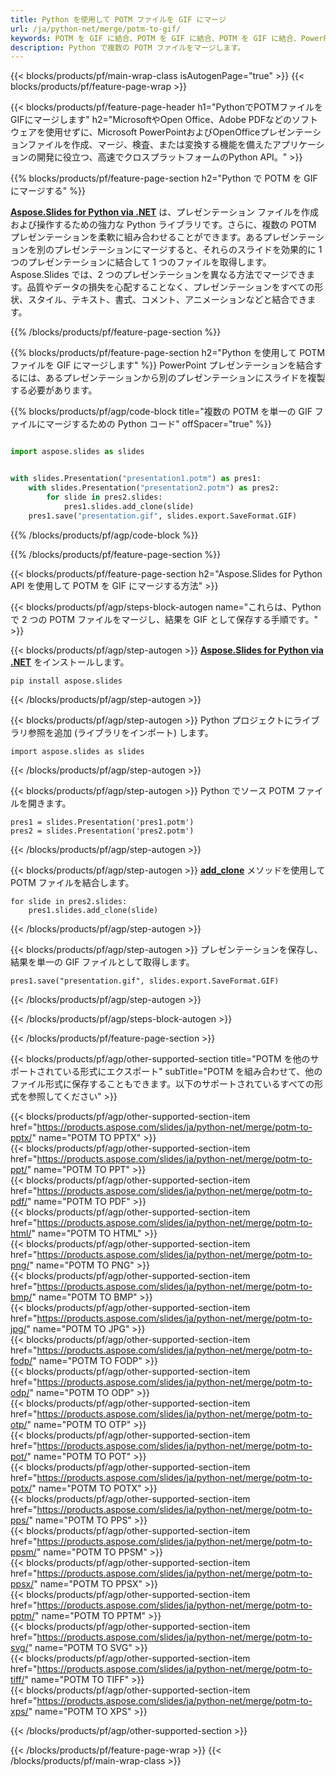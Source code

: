 ```yaml
---
title: Python を使用して POTM ファイルを GIF にマージ
url: /ja/python-net/merge/potm-to-gif/
keywords: POTM を GIF に結合、POTM を GIF に結合、POTM を GIF に結合、PowerPoint、プレゼンテーション、GIF、Python、Aspose
description: Python で複数の POTM ファイルをマージします。
---
```


{{< blocks/products/pf/main-wrap-class isAutogenPage="true" >}}
{{< blocks/products/pf/feature-page-wrap >}}

{{< blocks/products/pf/feature-page-header h1="PythonでPOTMファイルをGIFにマージします" h2="MicrosoftやOpen Office、Adobe PDFなどのソフトウェアを使用せずに、Microsoft PowerPointおよびOpenOfficeプレゼンテーションファイルを作成、マージ、検査、または変換する機能を備えたアプリケーションの開発に役立つ、高速でクロスプラットフォームのPython API。" >}}

{{% blocks/products/pf/feature-page-section h2="Python で POTM を GIF にマージする" %}}

[**Aspose.Slides for Python via .NET**](https://products.aspose.com/slides/ja/python-net/) は、プレゼンテーション ファイルを作成および操作するための強力な Python ライブラリです。さらに、複数の POTM プレゼンテーションを柔軟に組み合わせることができます。あるプレゼンテーションを別のプレゼンテーションにマージすると、それらのスライドを効果的に 1 つのプレゼンテーションに結合して 1 つのファイルを取得します。 Aspose.Slides では、2 つのプレゼンテーションを異なる方法でマージできます。品質やデータの損失を心配することなく、プレゼンテーションをすべての形状、スタイル、テキスト、書式、コメント、アニメーションなどと結合できます。

{{% /blocks/products/pf/feature-page-section %}}

{{% blocks/products/pf/feature-page-section  h2="Python を使用して POTM ファイルを GIF にマージします" %}}
PowerPoint プレゼンテーションを結合するには、あるプレゼンテーションから別のプレゼンテーションにスライドを複製する必要があります。

{{% blocks/products/pf/agp/code-block title="複数の POTM を単一の GIF ファイルにマージするための Python コード" offSpacer="true" %}}

```python

import aspose.slides as slides


with slides.Presentation("presentation1.potm") as pres1:
    with slides.Presentation("presentation2.potm") as pres2:
        for slide in pres2.slides:
            pres1.slides.add_clone(slide)
    pres1.save("presentation.gif", slides.export.SaveFormat.GIF)
```


{{% /blocks/products/pf/agp/code-block %}}

{{% /blocks/products/pf/feature-page-section %}}

{{< blocks/products/pf/feature-page-section  h2="Aspose.Slides for Python API を使用して POTM を GIF にマージする方法" >}}

{{< blocks/products/pf/agp/steps-block-autogen name="これらは、Python で 2 つの POTM ファイルをマージし、結果を GIF として保存する手順です。" >}}

{{< blocks/products/pf/agp/step-autogen >}}
[**Aspose.Slides for Python via .NET**](https://products.aspose.com/slides/ja/python-net/) をインストールします。
```
pip install aspose.slides
```
{{< /blocks/products/pf/agp/step-autogen >}}

{{< blocks/products/pf/agp/step-autogen >}}
Python プロジェクトにライブラリ参照を追加 (ライブラリをインポート) します。
```
import aspose.slides as slides
```
{{< /blocks/products/pf/agp/step-autogen >}}

{{< blocks/products/pf/agp/step-autogen >}}
Python でソース POTM ファイルを開きます。
```
pres1 = slides.Presentation('pres1.potm')
pres2 = slides.Presentation('pres2.potm')
```
{{< /blocks/products/pf/agp/step-autogen >}}

{{< blocks/products/pf/agp/step-autogen >}}
[**add_clone**](https://reference.aspose.com/slides/python-net/aspose.slides/islidecollection/#methods) メソッドを使用して POTM ファイルを結合します。
```
for slide in pres2.slides:
    pres1.slides.add_clone(slide)
```
{{< /blocks/products/pf/agp/step-autogen >}}

{{< blocks/products/pf/agp/step-autogen >}}
プレゼンテーションを保存し、結果を単一の GIF ファイルとして取得します。
```
pres1.save("presentation.gif", slides.export.SaveFormat.GIF)
```

{{< /blocks/products/pf/agp/step-autogen >}}

{{< /blocks/products/pf/agp/steps-block-autogen >}}

{{< /blocks/products/pf/feature-page-section >}}

{{< blocks/products/pf/agp/other-supported-section title="POTM を他のサポートされている形式にエクスポート" subTitle="POTM を組み合わせて、他のファイル形式に保存することもできます。以下のサポートされているすべての形式を参照してください" >}}

{{< blocks/products/pf/agp/other-supported-section-item href="https://products.aspose.com/slides/ja/python-net/merge/potm-to-pptx/" name="POTM TO PPTX" >}}  
{{< blocks/products/pf/agp/other-supported-section-item href="https://products.aspose.com/slides/ja/python-net/merge/potm-to-ppt/" name="POTM TO PPT" >}}  
{{< blocks/products/pf/agp/other-supported-section-item href="https://products.aspose.com/slides/ja/python-net/merge/potm-to-pdf/" name="POTM TO PDF" >}}  
{{< blocks/products/pf/agp/other-supported-section-item href="https://products.aspose.com/slides/ja/python-net/merge/potm-to-html/" name="POTM TO HTML" >}}  
{{< blocks/products/pf/agp/other-supported-section-item href="https://products.aspose.com/slides/ja/python-net/merge/potm-to-png/" name="POTM TO PNG" >}}  
{{< blocks/products/pf/agp/other-supported-section-item href="https://products.aspose.com/slides/ja/python-net/merge/potm-to-bmp/" name="POTM TO BMP" >}}  
{{< blocks/products/pf/agp/other-supported-section-item href="https://products.aspose.com/slides/ja/python-net/merge/potm-to-jpg/" name="POTM TO JPG" >}}  
{{< blocks/products/pf/agp/other-supported-section-item href="https://products.aspose.com/slides/ja/python-net/merge/potm-to-fodp/" name="POTM TO FODP" >}}  
{{< blocks/products/pf/agp/other-supported-section-item href="https://products.aspose.com/slides/ja/python-net/merge/potm-to-odp/" name="POTM TO ODP" >}}  
{{< blocks/products/pf/agp/other-supported-section-item href="https://products.aspose.com/slides/ja/python-net/merge/potm-to-otp/" name="POTM TO OTP" >}}  
{{< blocks/products/pf/agp/other-supported-section-item href="https://products.aspose.com/slides/ja/python-net/merge/potm-to-pot/" name="POTM TO POT" >}}  
{{< blocks/products/pf/agp/other-supported-section-item href="https://products.aspose.com/slides/ja/python-net/merge/potm-to-potx/" name="POTM TO POTX" >}}  
{{< blocks/products/pf/agp/other-supported-section-item href="https://products.aspose.com/slides/ja/python-net/merge/potm-to-pps/" name="POTM TO PPS" >}}  
{{< blocks/products/pf/agp/other-supported-section-item href="https://products.aspose.com/slides/ja/python-net/merge/potm-to-ppsm/" name="POTM TO PPSM" >}}  
{{< blocks/products/pf/agp/other-supported-section-item href="https://products.aspose.com/slides/ja/python-net/merge/potm-to-ppsx/" name="POTM TO PPSX" >}}  
{{< blocks/products/pf/agp/other-supported-section-item href="https://products.aspose.com/slides/ja/python-net/merge/potm-to-pptm/" name="POTM TO PPTM" >}}  
{{< blocks/products/pf/agp/other-supported-section-item href="https://products.aspose.com/slides/ja/python-net/merge/potm-to-svg/" name="POTM TO SVG" >}}  
{{< blocks/products/pf/agp/other-supported-section-item href="https://products.aspose.com/slides/ja/python-net/merge/potm-to-tiff/" name="POTM TO TIFF" >}}  
{{< blocks/products/pf/agp/other-supported-section-item href="https://products.aspose.com/slides/ja/python-net/merge/potm-to-xps/" name="POTM TO XPS" >}}  


{{< /blocks/products/pf/agp/other-supported-section >}}

{{< /blocks/products/pf/feature-page-wrap >}}
{{< /blocks/products/pf/main-wrap-class >}}